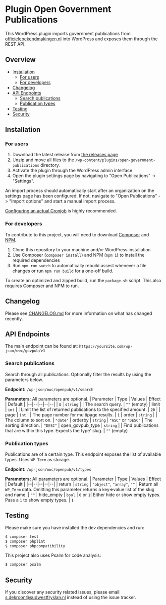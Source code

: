 # Plugin Open Government Publications

This WordPress plugin imports government publications from [officielebekendmakingen.nl](https://www.officielebekendmakingen.nl/) into WordPress and exposes them through the REST API.

## Overview

* [Installation](#installation)
    - [For users](#for-users)
    - [For developers](#for-developers)
* [Changelog](#changelog)
* [API Endpoints](#api-endpoints)
    * [Search publications](#search-publications)
    * [Publication types](#publication-types)
* [Testing](#testing)
* [Security](#security)

## Installation

### For users
1. Download the latest release from [the releases page](https://github.com/OpenWebconcept/open-government-publications/releases) 
2. Unzip and move all files to the `/wp-content/plugins/open-government-publications` directory.
3. Activate the plugin through the WordPress admin interface
4. Open the plugin settings page by navigating to "Open Publications" -> "Settings".

An import process should automatically start after an organization on the settings page has been configured. If not, navigate to "Open Publications" -> "Import options" and start a manual import process.

[Configuring an actual Cronjob](https://www.cloudways.com/blog/wordpress-cron-job/#how-to-set-up-a-real-cron-job) is highly recommended.

### For developers
To contribute to this project, you will need to download [Composer](https://getcomposer.org/) and [NPM](https://www.npmjs.com/).

1. Clone this repository to your machine and/or WordPress installation
2. Use Composer (`composer install`) and NPM (`npm i`) to install the required dependencies
3. Run `npm run watch` to automatically rebuild assest whenever a file changes or run `npm run build` for a one-off build. 

To create an optimized and zipped build, run the `package.sh` script. This also requires Composer and NPM to run.

## Changelog

Please see [CHANGELOG.md](CHANGELOG.md) for more information on what has changed recently.

## API Endpoints

The main endpoint can be found at: `https://yoursite.com/wp-json/owc/govpub/v1`

### Search publications
Search through all publications. Optionally filter the results by using the parameters below.

**Endpoint:** `/wp-json/owc/openpub/v1/search`

**Parameters**:
All parameters are optional.
| Parameter | Type | Values | Effect | Default |
|--|--|--|--|--|
| s | `string` |  | The search query. | `""` (empty)
| limit | `int` |  | Limit the list of returned publications to the specified amount. | `20` |
| page | `int` |  | The page number for multipage results. | `1`
| order | `string` |  | The column to sort on. | `"date"`
| orderby | `string` | `"ASC"` or `"DESC"` | The sorting direction. | `"DESC"`
| open_govpub_type | `string` | | Find publications that are within this type. Expects the type' slug. | `""` (empty)

### Publication types
Publications are of a certain type. This endpoint exposes the list of available types. Uses `WP_Term` as storage.

**Endpoint:** `/wp-json/owc/openpub/v1/types`

**Parameters:**
All parameters are optional.
| Parameter | Type | Values | Effect | Default |
|--|--|--|--|--|
| return | `string` | `"object"`, `"array"`, `""` | Return all `WP_Term` data. Omitting this parameter returns a key=>value list of the slug and name. | `""` 
| hide_empty | `bool` | `0` or `1`| Either hide or show empty types. Pass a `1` to show empty types. | `1`


## Testing

Please make sure you have installed the dev dependencies and run:

``` bash
$ composer test
$ composer phplint
$ composer phpcompatibility
```

This project also uses Psalm for code analysis:
``` bash
$ composer psalm
```

## Security

If you discover any security related issues, please email s.dekroon@sudwestfryslan.nl instead of using the issue tracker.
